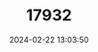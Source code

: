 ---
title: "17932"
category: "Polygyra peregrina"
draft: false
date: 2024-02-22 13:03:50
languages:
  English: ["Strange Many-whorled Land Snail"]
---